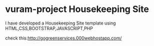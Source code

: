# vuram-project Housekeeping Site

I have developed a Housekeeping Site template using HTML,CSS,BOOTSTRAP,JAVASCRIPT,PHP

check this:http://gogreenservices.000webhostapp.com/
